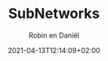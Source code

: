 ---
title: "SubNetworks"
author: "Robin en Daniël"
date: 2021-04-13T12:14:09+02:00
type: "pages"
layout: "website"
description: "SubNetworks levert maatwerk ICT Diensten en oplossingen in omgeving Den Helder en omstreken, ICT Diensten, Oplossingen & Advies op maat"
slogan: "Website diensten"
header: "true"
image: "/images/homepage-2.jpg"
image1: "/images/website-bouwen.jpg"
image2: "/images/grote-website-bouwen.jpg"
image3: "/images/website+hosting.png"
---